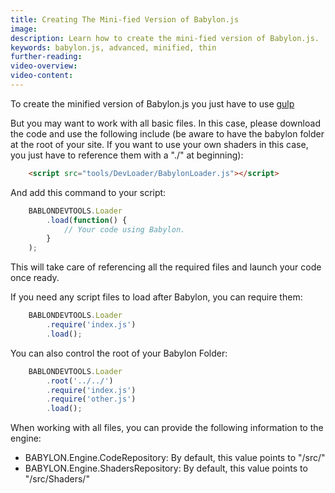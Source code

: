 ```yaml
---
title: Creating The Mini-fied Version of Babylon.js
image: 
description: Learn how to create the mini-fied version of Babylon.js.
keywords: babylon.js, advanced, minified, thin
further-reading:
video-overview:
video-content:
---
```


To create the minified version of Babylon.js you just have to 
use [gulp](https://github.com/BabylonJS/Babylon.js/tree/master/Tools/Gulp)

But you may want to work with all basic files. In this case, please download the code and use the following include (be aware to have the babylon folder at the root of your site. If you want to use your own shaders in this case, you just have to reference them with a "./" at beginning):

```html
	<script src="tools/DevLoader/BabylonLoader.js"></script>
```

And add this command to your script:

```javascript
    BABLONDEVTOOLS.Loader
        .load(function() {
            // Your code using Babylon.
        }
    );
```

This will take care of referencing all the required files and launch your code once ready.

If you need any script files to load after Babylon, you can require them:

```javascript
    BABLONDEVTOOLS.Loader
        .require('index.js')
        .load();
```

You can also control the root of your Babylon Folder:

```javascript
    BABLONDEVTOOLS.Loader
        .root('../../')
        .require('index.js')        
        .require('other.js')
        .load();
```

When working with all files, you can provide the following information to the engine:

* BABYLON.Engine.CodeRepository: By default, this value points to "/src/"
* BABYLON.Engine.ShadersRepository: By default, this value points to "/src/Shaders/"